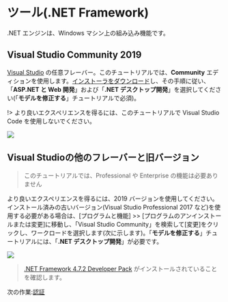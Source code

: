 # ツール(.NET Framework)

.NET エンジンは、Windows マシン上の組み込み機能です。

## Visual Studio Community 2019

[Visual Studio](https://visualstudio.microsoft.com/vs/) の任意フレーバー。このチュートリアルでは、**Community** エディションを使用します。[インストーラをダウンロード](https://visualstudio.microsoft.com/vs/)し、その手順に従い、「**ASP.NET と Web 開発**」および「**.NET デスクトップ開発**」を選択してください(「**モデルを修正する**」チュートリアルで必須)。

!> より良いエクスペリエンスを得るには、このチュートリアルで Visual Studio Code を使用しないでください。

![](_media/net/workloads_2019.png)


## Visual Studioの他のフレーバーと旧バージョン

> このチュートリアルでは、Professional や Enterprise の機能は必要ありません

より良いエクスペリエンスを得るには、2019 バージョンを使用してください。インストール済みの古いバージョン(Visual Studio Professional 2017 など)を使用する必要がある場合は、\[プログラムと機能] >> \[プログラムのアンインストールまたは変更]に移動し、「Visual Studio Community」を検索して\[変更]をクリックし、ワークロードを選択します(次に示します)。「**モデルを修正する**」チュートリアルには、「**.NET デスクトップ開発**」が必要です。

![](_media/net/workloads_2017.png)

> [.NET Framework 4.7.2 Developer Pack](https://dotnet.microsoft.com/download/dotnet-framework/net472) がインストールされていることを確認します。

次の作業:[認証](/ja-JP/oauth/)